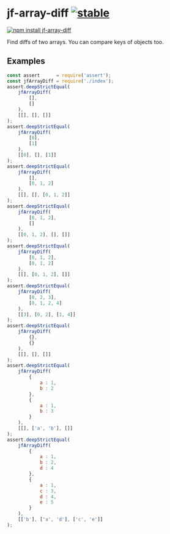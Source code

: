 # jf-array-diff [![stable](http://badges.github.io/stability-badges/dist/stable.svg)](http://github.com/badges/stability-badges)

[![npm install jf-array-diff](https://nodei.co/npm/jf-array-diff.png?compact=true)](https://npmjs.org/package/jf-array-diff/)

Find diffs of two arrays. You can compare keys of objects too.

## Examples

```js
const assert      = require('assert');
const jfArrayDiff = require('./index');
assert.deepStrictEqual(
    jfArrayDiff(
        [],
        []
    ),
    [[], [], []]
);
assert.deepStrictEqual(
    jfArrayDiff(
        [0],
        [1]
    ),
    [[0], [], [1]]
);
assert.deepStrictEqual(
    jfArrayDiff(
        [],
        [0, 1, 2]
    ),
    [[], [], [0, 1, 2]]
);
assert.deepStrictEqual(
    jfArrayDiff(
        [0, 1, 2],
        []
    ),
    [[0, 1, 2], [], []]
);
assert.deepStrictEqual(
    jfArrayDiff(
        [0, 1, 2],
        [0, 1, 2]
    ),
    [[], [0, 1, 2], []]
);
assert.deepStrictEqual(
    jfArrayDiff(
        [0, 2, 3],
        [0, 1, 2, 4]
    ),
    [[3], [0, 2], [1, 4]]
);
assert.deepStrictEqual(
    jfArrayDiff(
        {},
        {}
    ),
    [[], [], []]
);
assert.deepStrictEqual(
    jfArrayDiff(
        {
            a : 1,
            b : 2
        },
        {
            a : 1,
            b : 3
        }
    ),
    [[], ['a', 'b'], []]
);
assert.deepStrictEqual(
    jfArrayDiff(
        {
            a : 1,
            b : 2,
            d : 4
        },
        {
            a : 1,
            c : 3,
            d : 4,
            e : 5
        }
    ),
    [['b'], ['a', 'd'], ['c', 'e']]
);
```
